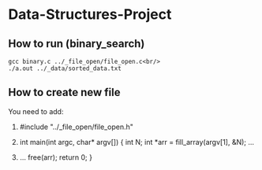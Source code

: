 # Data-Structures-Project

## How to run (binary_search)
```
gcc binary.c ../_file_open/file_open.c<br/>
./a.out ../_data/sorted_data.txt
```

## How to create new file
You need to add:
1. #include "../_file_open/file_open.h"

2. int main(int argc, char* argv[]) {
    int N;
    int *arr = fill_array(argv[1], &N);
    ...

3. ...
    free(arr);
    return 0;
  }
